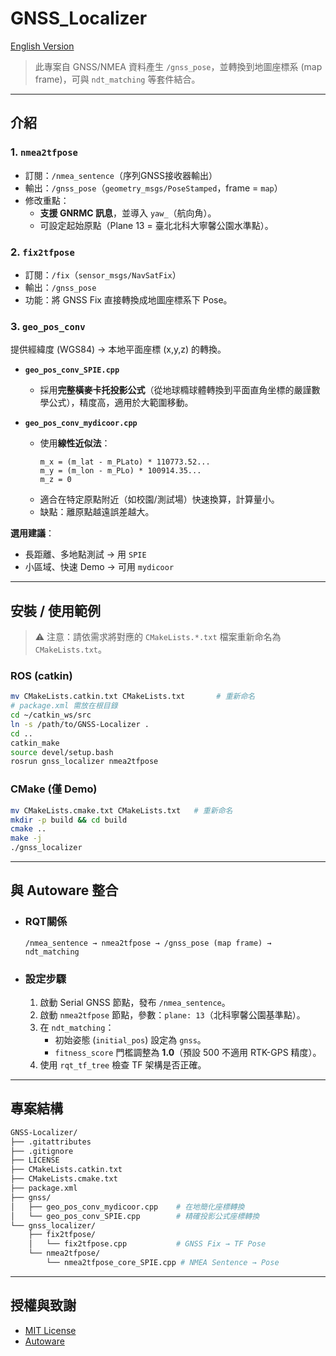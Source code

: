 # GNSS_Localizer

[English Version](./README.md)

> 此專案自 GNSS/NMEA 資料產生 `/gnss_pose`，並轉換到地圖座標系 (map frame)，可與 `ndt_matching` 等套件結合。  

---

## 介紹

### 1. `nmea2tfpose`
- 訂閱：`/nmea_sentence`（序列GNSS接收器輸出）  
- 輸出：`/gnss_pose`（`geometry_msgs/PoseStamped`，frame = `map`）  
- 修改重點：  
  - **支援 GNRMC 訊息**，並導入 `yaw_`（航向角）。  
  - 可設定起始原點（Plane 13 = 臺北北科大寧馨公園水準點）。  

### 2. `fix2tfpose`
- 訂閱：`/fix`（`sensor_msgs/NavSatFix`）  
- 輸出：`/gnss_pose`  
- 功能：將 GNSS Fix 直接轉換成地圖座標系下 Pose。  

### 3. `geo_pos_conv`
提供經緯度 (WGS84) → 本地平面座標 (x,y,z) 的轉換。  
- **`geo_pos_conv_SPIE.cpp`**
  - 採用**完整橫麥卡托投影公式**（從地球橢球體轉換到平面直角坐標的嚴謹數學公式），精度高，適用於大範圍移動。    

- **`geo_pos_conv_mydicoor.cpp`**
  - 使用**線性近似法**：  
    ```
    m_x = (m_lat - m_PLato) * 110773.52...
    m_y = (m_lon - m_PLo) * 100914.35...
    m_z = 0
    ```
  - 適合在特定原點附近（如校園/測試場）快速換算，計算量小。  
  - 缺點：離原點越遠誤差越大。  

**選用建議**：  
- 長距離、多地點測試 → 用 `SPIE`  
- 小區域、快速 Demo → 可用 `mydicoor`  

---

## 安裝 / 使用範例
> ⚠️ 注意：請依需求將對應的 `CMakeLists.*.txt` 檔案重新命名為 `CMakeLists.txt`。

### ROS (catkin)
```bash
mv CMakeLists.catkin.txt CMakeLists.txt       # 重新命名
# package.xml 需放在根目錄
cd ~/catkin_ws/src
ln -s /path/to/GNSS-Localizer .
cd ..
catkin_make
source devel/setup.bash
rosrun gnss_localizer nmea2tfpose
```

### CMake (僅 Demo)
```bash
mv CMakeLists.cmake.txt CMakeLists.txt   # 重新命名
mkdir -p build && cd build
cmake ..
make -j
./gnss_localizer
```

---

## 與 Autoware 整合

- ### RQT關係
  ```
  /nmea_sentence → nmea2tfpose → /gnss_pose (map frame) → ndt_matching
  ```

- ### 設定步驟
  1. 啟動 Serial GNSS 節點，發布 `/nmea_sentence`。  
  2. 啟動 `nmea2tfpose` 節點，參數：`plane: 13`（北科寧馨公園基準點）。  
  3. 在 `ndt_matching`：
     - 初始姿態 (`initial_pos`) 設定為 `gnss`。  
     - `fitness_score` 門檻調整為 **1.0**（預設 500 不適用 RTK-GPS 精度）。  
  4. 使用 `rqt_tf_tree` 檢查 TF 架構是否正確。  

---

## 專案結構
```bash
GNSS-Localizer/
├── .gitattributes
├── .gitignore
├── LICENSE
├── CMakeLists.catkin.txt
├── CMakeLists.cmake.txt
├── package.xml
├── gnss/
│   ├── geo_pos_conv_mydicoor.cpp    # 在地簡化座標轉換
│   └── geo_pos_conv_SPIE.cpp        # 精確投影公式座標轉換
└── gnss_localizer/
    ├── fix2tfpose/
    │   └── fix2tfpose.cpp           # GNSS Fix → TF Pose
    └── nmea2tfpose/
        └── nmea2tfpose_core_SPIE.cpp # NMEA Sentence → Pose
```

---

## 授權與致謝
- [MIT License](./LICENSE)  
- [Autoware](https://www.autoware.org/)